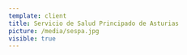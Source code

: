 ```yaml
---
template: client
title: Servicio de Salud Principado de Asturias
picture: /media/sespa.jpg
visible: true
---
```


